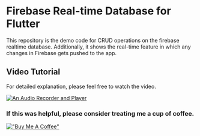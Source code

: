 # Firebase Real-time Database for Flutter

This repository is the demo code for CRUD operations on the firebase realtime database.
Additionally, it shows the real-time feature in which any changes in Firebase gets pushed to the app.

## Video Tutorial

For detailed explanation, please feel free to watch the video.

[![An Audio Recorder and Player](http://img.youtube.com/vi/ofedT-v6858/0.jpg)](https://www.youtube.com/watch?v=ofedT-v6858 "A Guide on Flutter Realtime Database with Firebase")

### If this was helpful, please consider treating me a cup of coffee.
[!["Buy Me A Coffee"](https://www.buymeacoffee.com/assets/img/custom_images/orange_img.png)](https://www.buymeacoffee.com/dknowledge)
